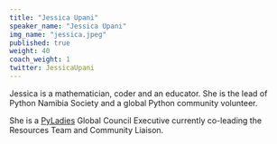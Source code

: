 ```yaml
---
title: "Jessica Upani"
speaker_name: "Jessica Upani"
img_name: "jessica.jpeg"
published: true
weight: 40
coach_weight: 1
twitter: JessicaUpani
---
```


Jessica is a mathematician, coder and an educator. She is the lead of Python Namibia Society and a global Python community volunteer.

She is a [PyLadies](https://pyladies.com/) Global Council Executive currently co-leading the Resources Team and Community Liaison.
